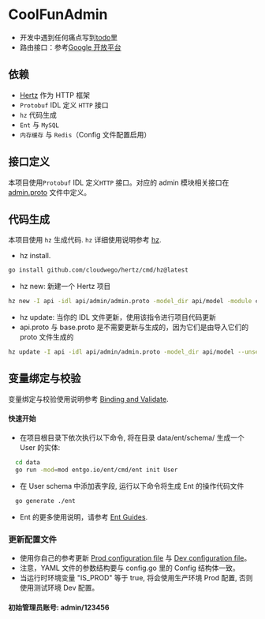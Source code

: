 # CoolFunAdmin

- 开发中遇到任何痛点写到[todo](todo.md)里
- 路由接口：参考[Google 开放平台](https://github.com/googleapis/googleapis)

## 依赖

- [Hertz](https://github.com/cloudwego/hertz) 作为 HTTP 框架
- `Protobuf` IDL 定义 `HTTP` 接口
- `hz` 代码生成
- `Ent` 与 `MySQL`
- `内存缓存` 与 `Redis`（Config 文件配置启用）

## 接口定义

本项目使用`Protobuf` IDL 定义`HTTP` 接口。对应的 admin 模块相关接口在 [admin.proto](api/admin/admin.proto) 文件中定义。

## 代码生成

本项目使用 `hz` 生成代码. `hz` 详细使用说明参考 [hz](https://www.cloudwego.io/docs/hertz/tutorials/toolkit/toolkit/).

- hz install.

```bash
go install github.com/cloudwego/hertz/cmd/hz@latest
```

- hz new: 新建一个 Hertz 项目

```bash
hz new -I api -idl api/admin/admin.proto -model_dir api/model -module coolfun-admin --unset_omitempty
```

- hz update: 当你的 IDL 文件更新，使用该指令进行项目代码更新
- api.proto 与 base.proto 是不需要更新与生成的，因为它们是由导入它们的 proto 文件生成的

```bash
hz update -I api -idl api/admin/admin.proto -model_dir api/model --unset_omitempty
```

## 变量绑定与校验

变量绑定与校验使用说明参考 [Binding and Validate](https://www.cloudwego.io/docs/hertz/tutorials/basic-feature/binding-and-validate/).

#### 快速开始

- 在项目根目录下依次执行以下命令, 将在目录 data/ent/schema/ 生成一个 User 的实体:

```bash
  cd data
  go run -mod=mod entgo.io/ent/cmd/ent init User
```

- 在 User schema 中添加表字段, 运行以下命令将生成 Ent 的操作代码文件

```bash
  go generate ./ent
```

- Ent 的更多使用说明，请参考 [Ent Guides](https://entgo.io/).

### 更新配置文件

- 使用你自己的参考更新 [Prod configuration file](configs/config.yaml) 与 [Dev configuration file](configs/config_dev.yaml)。
- 注意，YAML 文件的参数结构要与 config.go 里的 Config 结构体一致。
- 当运行时环境变量 "IS_PROD" 等于 true, 将会使用生产环境 Prod 配置, 否则使用测试环境 Dev 配置。

#### 初始管理员账号: admin/123456
